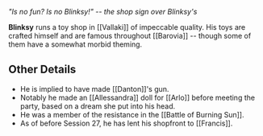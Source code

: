 *"Is no fun? Is no Blinksy!" -- the shop sign over Blinksy's*

**Blinksy** runs a toy shop in [[Vallaki]] of impeccable quality. His toys are crafted himself and are famous throughout [[Barovia]] -- though some of them have a somewhat morbid theming.

## Other Details
- He is implied to have made [[Danton]]'s gun.
- Notably he made an [[Allessandra]] doll for [[Arlo]] before meeting the party, based on a dream she put into his head.
- He was a member of the resistance in the [[Battle of Burning Sun]].
- As of before Session 27, he has lent his shopfront to [[Francis]].